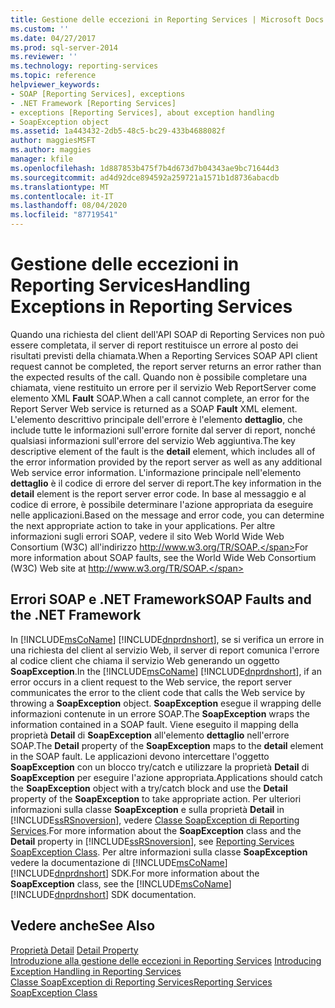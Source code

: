 ```yaml
---
title: Gestione delle eccezioni in Reporting Services | Microsoft Docs
ms.custom: ''
ms.date: 04/27/2017
ms.prod: sql-server-2014
ms.reviewer: ''
ms.technology: reporting-services
ms.topic: reference
helpviewer_keywords:
- SOAP [Reporting Services], exceptions
- .NET Framework [Reporting Services]
- exceptions [Reporting Services], about exception handling
- SoapException object
ms.assetid: 1a443432-2db5-48c5-bc29-433b4688082f
author: maggiesMSFT
ms.author: maggies
manager: kfile
ms.openlocfilehash: 1d887853b475f7b4d673d7b04343ae9bc71644d3
ms.sourcegitcommit: ad4d92dce894592a259721a1571b1d8736abacdb
ms.translationtype: MT
ms.contentlocale: it-IT
ms.lasthandoff: 08/04/2020
ms.locfileid: "87719541"
---
```

# <a name="handling-exceptions-in-reporting-services"></a><span data-ttu-id="672df-102">Gestione delle eccezioni in Reporting Services</span><span class="sxs-lookup"><span data-stu-id="672df-102">Handling Exceptions in Reporting Services</span></span>
  <span data-ttu-id="672df-103">Quando una richiesta del client dell'API SOAP di Reporting Services non può essere completata, il server di report restituisce un errore al posto dei risultati previsti della chiamata.</span><span class="sxs-lookup"><span data-stu-id="672df-103">When a Reporting Services SOAP API client request cannot be completed, the report server returns an error rather than the expected results of the call.</span></span> <span data-ttu-id="672df-104">Quando non è possibile completare una chiamata, viene restituito un errore per il servizio Web ReportServer come elemento XML **Fault** SOAP.</span><span class="sxs-lookup"><span data-stu-id="672df-104">When a call cannot complete, an error for the Report Server Web service is returned as a SOAP **Fault** XML element.</span></span> <span data-ttu-id="672df-105">L'elemento descrittivo principale dell'errore è l'elemento **dettaglio**, che include tutte le informazioni sull'errore fornite dal server di report, nonché qualsiasi informazioni sull'errore del servizio Web aggiuntiva.</span><span class="sxs-lookup"><span data-stu-id="672df-105">The key descriptive element of the fault is the **detail** element, which includes all of the error information provided by the report server as well as any additional Web service error information.</span></span> <span data-ttu-id="672df-106">L'informazione principale nell'elemento **dettaglio** è il codice di errore del server di report.</span><span class="sxs-lookup"><span data-stu-id="672df-106">The key information in the **detail** element is the report server error code.</span></span> <span data-ttu-id="672df-107">In base al messaggio e al codice di errore, è possibile determinare l'azione appropriata da eseguire nelle applicazioni.</span><span class="sxs-lookup"><span data-stu-id="672df-107">Based on the message and error code, you can determine the next appropriate action to take in your applications.</span></span> <span data-ttu-id="672df-108">Per altre informazioni sugli errori SOAP, vedere il sito Web World Wide Web Consortium (W3C) all'indirizzo http://www.w3.org/TR/SOAP.</span><span class="sxs-lookup"><span data-stu-id="672df-108">For more information about SOAP faults, see the World Wide Web Consortium (W3C) Web site at http://www.w3.org/TR/SOAP.</span></span>  
  
## <a name="soap-faults-and-the-net-framework"></a><span data-ttu-id="672df-109">Errori SOAP e .NET Framework</span><span class="sxs-lookup"><span data-stu-id="672df-109">SOAP Faults and the .NET Framework</span></span>  
 <span data-ttu-id="672df-110">In [!INCLUDE[msCoName](../../includes/msconame-md.md)] [!INCLUDE[dnprdnshort](../../includes/dnprdnshort-md.md)], se si verifica un errore in una richiesta del client al servizio Web, il server di report comunica l'errore al codice client che chiama il servizio Web generando un oggetto **SoapException**.</span><span class="sxs-lookup"><span data-stu-id="672df-110">In the [!INCLUDE[msCoName](../../includes/msconame-md.md)] [!INCLUDE[dnprdnshort](../../includes/dnprdnshort-md.md)], if an error occurs in a client request to the Web service, the report server communicates the error to the client code that calls the Web service by throwing a **SoapException** object.</span></span> <span data-ttu-id="672df-111">**SoapException** esegue il wrapping delle informazioni contenute in un errore SOAP.</span><span class="sxs-lookup"><span data-stu-id="672df-111">The **SoapException** wraps the information contained in a SOAP fault.</span></span> <span data-ttu-id="672df-112">Viene eseguito il mapping della proprietà **Detail** di **SoapException** all'elemento **dettaglio** nell'errore SOAP.</span><span class="sxs-lookup"><span data-stu-id="672df-112">The **Detail** property of the **SoapException** maps to the **detail** element in the SOAP fault.</span></span> <span data-ttu-id="672df-113">Le applicazioni devono intercettare l'oggetto **SoapException** con un blocco try/catch e utilizzare la proprietà **Detail** di **SoapException** per eseguire l'azione appropriata.</span><span class="sxs-lookup"><span data-stu-id="672df-113">Applications should catch the **SoapException** object with a try/catch block and use the **Detail** property of the **SoapException** to take appropriate action.</span></span> <span data-ttu-id="672df-114">Per ulteriori informazioni sulla classe **SoapException** e sulla proprietà **Detail** in [!INCLUDE[ssRSnoversion](../../includes/ssrsnoversion-md.md)], vedere [Classe SoapException di Reporting Services](soapexception-class/reporting-services-soapexception-class.md).</span><span class="sxs-lookup"><span data-stu-id="672df-114">For more information about the **SoapException** class and the **Detail** property in [!INCLUDE[ssRSnoversion](../../includes/ssrsnoversion-md.md)], see [Reporting Services SoapException Class](soapexception-class/reporting-services-soapexception-class.md).</span></span> <span data-ttu-id="672df-115">Per altre informazioni sulla classe **SoapException** vedere la documentazione di [!INCLUDE[msCoName](../../includes/msconame-md.md)] [!INCLUDE[dnprdnshort](../../includes/dnprdnshort-md.md)] SDK.</span><span class="sxs-lookup"><span data-stu-id="672df-115">For more information about the **SoapException** class, see the [!INCLUDE[msCoName](../../includes/msconame-md.md)] [!INCLUDE[dnprdnshort](../../includes/dnprdnshort-md.md)] SDK documentation.</span></span>  
  
## <a name="see-also"></a><span data-ttu-id="672df-116">Vedere anche</span><span class="sxs-lookup"><span data-stu-id="672df-116">See Also</span></span>  
 <span data-ttu-id="672df-117">[Proprietà Detail](soapexception-class/detail-property.md) </span><span class="sxs-lookup"><span data-stu-id="672df-117">[Detail Property](soapexception-class/detail-property.md) </span></span>  
 <span data-ttu-id="672df-118">[Introduzione alla gestione delle eccezioni in Reporting Services](introducing-exception-handling-in-reporting-services.md) </span><span class="sxs-lookup"><span data-stu-id="672df-118">[Introducing Exception Handling in Reporting Services](introducing-exception-handling-in-reporting-services.md) </span></span>  
 [<span data-ttu-id="672df-119">Classe SoapException di Reporting Services</span><span class="sxs-lookup"><span data-stu-id="672df-119">Reporting Services SoapException Class</span></span>](soapexception-class/reporting-services-soapexception-class.md)  
  
  
